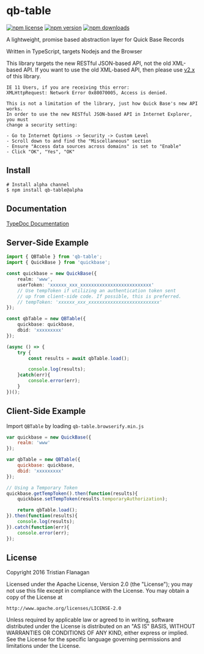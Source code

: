 qb-table
========

[![npm license](https://img.shields.io/npm/l/qb-table.svg)](https://www.npmjs.com/package/qb-table) [![npm version](https://img.shields.io/npm/v/qb-table.svg)](https://www.npmjs.com/package/qb-table) [![npm downloads](https://img.shields.io/npm/dm/qb-table.svg)](https://www.npmjs.com/package/qb-table)

A lightweight, promise based abstraction layer for Quick Base Records

Written in TypeScript, targets Nodejs and the Browser

This library targets the new RESTful JSON-based API, not the old XML-based API. If you want to use the old XML-based API, then please use [v2.x](https://github.com/tflanagan/node-qb-table/tree/master/) of this library.

```
IE 11 Users, if you are receiving this error:
XMLHttpRequest: Network Error 0x80070005, Access is denied.

This is not a limitation of the library, just how Quick Base's new API works.
In order to use the new RESTful JSON-based API in Internet Explorer, you must
change a security setting:

- Go to Internet Options -> Security -> Custom Level
- Scroll down to and find the "Miscellaneous" section
- Ensure "Access data sources across domains" is set to "Enable"
- Click "OK", "Yes", "OK"
```

Install
-------
```
# Install alpha channel
$ npm install qb-table@alpha
```

Documentation
-------------

[TypeDoc Documentation](https://tflanagan.github.io/node-qb-table/)

Server-Side Example
-------------------
```typescript
import { QBTable } from 'qb-table';
import { QuickBase } from 'quickbase';

const quickbase = new QuickBase({
    realm: 'www',
    userToken: 'xxxxxx_xxx_xxxxxxxxxxxxxxxxxxxxxxxxxx'
    // Use tempToken if utilizing an authentication token sent
    // up from client-side code. If possible, this is preferred.
    // tempToken: 'xxxxxx_xxx_xxxxxxxxxxxxxxxxxxxxxxxxxx'
});

const qbTable = new QBTable({
	quickbase: quickbase,
	dbid: 'xxxxxxxxx'
});

(async () => {
    try {
        const results = await qbTable.load();

        console.log(results);
    }catch(err){
        console.error(err);
    }
})();
```

Client-Side Example
-------------------
Import `QBTable` by loading `qb-table.browserify.min.js`

```javascript
var quickbase = new QuickBase({
    realm: 'www'
});

var qbTable = new QBTable({
	quickbase: quickbase,
	dbid: 'xxxxxxxxx'
});

// Using a Temporary Token
quickbase.getTempToken().then(function(results){
    quickbase.setTempToken(results.temporaryAuthorization);

    return qbTable.load();
}).then(function(results){
    console.log(results);
}).catch(function(err){
    console.error(err);
});
```

License
-------
Copyright 2016 Tristian Flanagan

Licensed under the Apache License, Version 2.0 (the "License");
you may not use this file except in compliance with the License.
You may obtain a copy of the License at

    http://www.apache.org/licenses/LICENSE-2.0

Unless required by applicable law or agreed to in writing, software
distributed under the License is distributed on an "AS IS" BASIS,
WITHOUT WARRANTIES OR CONDITIONS OF ANY KIND, either express or implied.
See the License for the specific language governing permissions and
limitations under the License.
